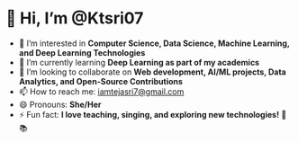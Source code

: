 # 👋 Hi, I’m @Ktsri07  

- 👀 I’m interested in **Computer Science, Data Science, Machine Learning, and Deep Learning Technologies**  
- 🌱 I’m currently learning **Deep Learning as part of my academics**  
- 💞️ I’m looking to collaborate on **Web development, AI/ML projects, Data Analytics, and Open-Source Contributions**  
- 📫 How to reach me: [iamtejasri7@gmail.com](mailto:iamtejasri7@gmail.com)  
- 😄 Pronouns: **She/Her**  
- ⚡ Fun fact: **I love teaching, singing, and exploring new technologies!** 🎤📚  

<!---  
Ktsri07/Ktsri07 is a ✨ special ✨ repository because its `README.md` (this file) appears on your GitHub profile.  
You can click the Preview link to take a look at your changes.  
--->  

